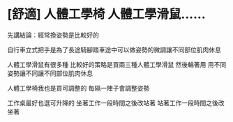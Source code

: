 # [舒適] 人體工學椅 人體工學滑鼠......

先講結論︰經常換姿勢是比較好的

自行車立式把手是為了長途騎腳踏車途中可以做姿勢的微調讓不同部位肌肉休息

人體工學滑鼠有很多種 比較好的策略是買兩三種人體工學滑鼠 然後輪著用 用不同姿勢讓不同讓不同部位肌肉休息

人體工學椅我也是買可調整的 每隔一陣子會調整姿勢

工作桌最好也選可升降的 坐著工作一段時間之後改站著 站著工作一段時間之後改坐著 